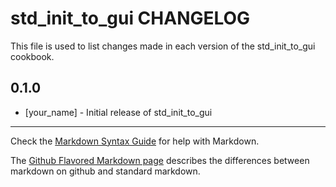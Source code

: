 # std_init_to_gui CHANGELOG

This file is used to list changes made in each version of the std_init_to_gui cookbook.

## 0.1.0
- [your_name] - Initial release of std_init_to_gui

- - -
Check the [Markdown Syntax Guide](http://daringfireball.net/projects/markdown/syntax) for help with Markdown.

The [Github Flavored Markdown page](http://github.github.com/github-flavored-markdown/) describes the differences between markdown on github and standard markdown.
